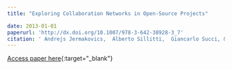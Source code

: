 ```yaml
---
title: "Exploring Collaboration Networks in Open-Source Projects"

date: 2013-01-01
paperurl: 'http://dx.doi.org/10.1007/978-3-642-38928-3_7'
citation: ' Andrejs Jermakovics,  Alberto Sillitti,  Giancarlo Succi, &quot;Exploring Collaboration Networks in Open-Source Projects.&quot;, 2013.'
---
```

[Access paper here](http://dx.doi.org/10.1007/978-3-642-38928-3_7){:target="_blank"}
